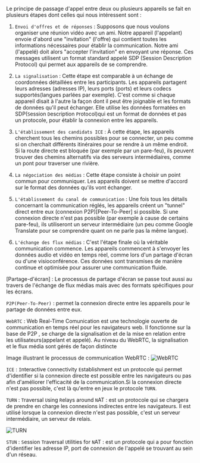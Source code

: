 Le principe de passage d'appel entre deux ou plusieurs appareils se fait en plusieurs étapes dont celles qui nous intéressent sont :

1.  ``Envoi d'offres et de réponses`` : Supposons que nous voulons organiser une réunion vidéo avec un ami. Notre appareil (l'appelant) envoie d'abord une "invitation" (l'offre) qui contient toutes les informations nécessaires pour établir la communication. Notre ami (l'appelé) doit alors "accepter l'invitation" en envoyant une réponse. Ces messages utilisent un format standard appelé SDP (Session Description Protocol) qui permet aux appareils de se comprendre.

2.  ``La signalisation`` : Cette étape est comparable à un échange de coordonnées détaillées entre les participants. Les appareils partagent leurs adresses (adresses IP), leurs ports (ports) et leurs codecs supportés(langues parlées par exemple). C'est comme si chaque appareil disait à l'autre la façon dont il peut être joignable et les formats de données qu'il peut échanger. Elle utilise les données formatées en SDP(`S`ession `D`escription `P`rotocol)qui est un format de données et pas un protocole, pour établir la connexion entre les appareils.

3. ``L'établissement des candidats ICE`` : À cette étape, les appareils cherchent tous les chemins possibles pour se connecter, un peu comme si on cherchait différents itinéraires pour se rendre à un même endroit. Si la route directe est bloquée (par exemple par un pare-feu), ils peuvent trouver des chemins alternatifs via des serveurs intermédiaires, comme un pont pour traverser une rivière.

4.  ``La négociation des médias`` : Cette étape consiste à choisir un point commun pour communiquer. Les appareils doivent se mettre d'accord sur le format des données qu'ils vont échanger. 

5.  ``L'établissement du canal de communication`` : Une fois tous les détails concernant la communication réglés, les appareils créent un "tunnel" direct entre eux (connexion P2P)[Peer-To-Peer] si possible. Si une connexion directe n'est pas possible (par exemple à cause de certains pare-feu), ils utiliseront un serveur intermédiaire (un peu comme Google Translate pour se comprendre quant on ne parle pas la même langue).

6.  ``L'échange des flux médias`` : C'est l'étape finale où la véritable communication commence. Les appareils commencent à s'envoyer les données audio et vidéo en temps réel, comme lors d'un partage d'écran ou d'une visioconférence. Ces données sont transmises de manière continue et optimisée pour assurer une communication fluide.

[Partage-d'écran] : Le processus de partage d'écran se passe tout aussi au travers de l'échange de flux médias mais avec des formats spécifiques pour les écrans.

``P2P(Peer-To-Peer)`` : permet la connexion directe entre les appareils pour le partage de données entre eux.

``WebRTC`` : Web Real-Time Comunication est une technologie ouverte de communication en temps réel pour les navigateurs web. Il fonctionne sur la base de P2P , se charge de la signalisation et de la mise en relation entre les utilisateurs(appelant et appelé). Au niveau du WebRTC, la signalisation et le flux média sont gérés de façon distincte 


Image illustrant le processus de communication WebRTC :
![WebRTC](https://wazoio.wpengine.com/wp-content/uploads/WebRTC.png)

``ICE`` : `I`nteractive `C`onnectivity `E`stablishment est un protocole qui permet d'identifier si la connexion directe est possible entre les navigateurs ou pas afin d'améliorer l'efficacité de la communication.Si la connexion directe n'est pas possible, c'est là qu'entre en jeux le protocole `TURN`.

`TURN` : `T`raversal `U`sing `R`elays around `N`AT : est un protocole qui se chargera de prendre en charge les connexions indirectes entre les navigateurs. Il est utilisé lorsque la connexion directe n'est pas possible, c'est un serveur intermédiaire, un serveur de relais.

![TURN](https://miro.medium.com/v2/resize:fit:640/format:webp/0*8iLTTsNFR92zgwP-)

``STUN`` : `S`ession `T`raversal `U`tilities for `N`AT  : est un protocole qui a pour fonction d'identifier les adresse IP, port de connexion de l'appelé se trouvant au sein d'un réseau.


